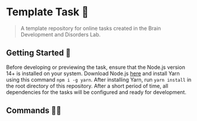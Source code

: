 # Template Task 🧠

> A template repository for online tasks created in the Brain Development and Disorders Lab.

## Getting Started 🚦

Before developing or previewing the task, ensure that the Node.js version 14+ is installed on your system. Download Node.js [here](https://nodejs.org/en/) and install Yarn using this command `npm i -g yarn`. After installing Yarn, run `yarn install` in the root directory of this repository. After a short period of time, all dependencies for the tasks will be configured and ready for development.

## Commands 👨‍💻
